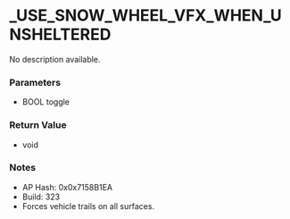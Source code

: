 # _USE_SNOW_WHEEL_VFX_WHEN_UNSHELTERED

No description available.

### Parameters
* BOOL toggle

### Return Value
* void

### Notes
* AP Hash: 0x0x7158B1EA
* Build: 323
* Forces vehicle trails on all surfaces.

